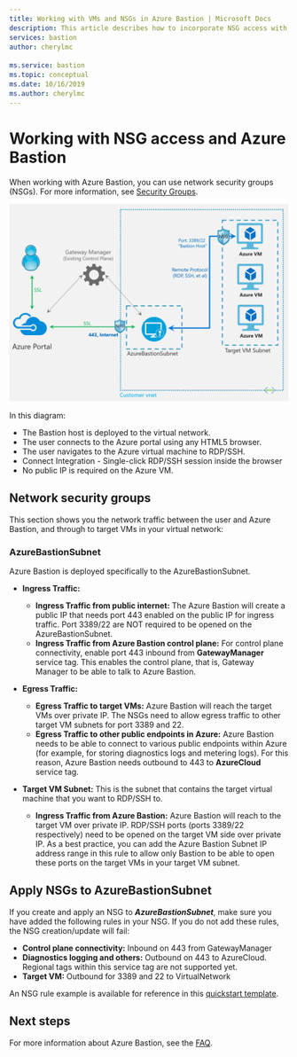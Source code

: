 ```yaml
---
title: Working with VMs and NSGs in Azure Bastion | Microsoft Docs
description: This article describes how to incorporate NSG access with Azure Bastion
services: bastion
author: cherylmc

ms.service: bastion
ms.topic: conceptual
ms.date: 10/16/2019
ms.author: cherylmc
---
```

# Working with NSG access and Azure Bastion

When working with Azure Bastion, you can use network security groups (NSGs). For more information, see [Security Groups](../virtual-network/security-overview.md). 

![Architecture](./media/bastion-nsg/nsg-architecture.png)

In this diagram:

* The Bastion host is deployed to the virtual network.
* The user connects to the Azure portal using any HTML5 browser.
* The user navigates to the Azure virtual machine to RDP/SSH.
* Connect Integration - Single-click RDP/SSH session inside the browser
* No public IP is required on the Azure VM.

## <a name="nsg"></a>Network security groups

This section shows you the network traffic between the user and Azure Bastion, and through to target VMs in your virtual network:

### AzureBastionSubnet

Azure Bastion is deployed specifically to the AzureBastionSubnet.

* **Ingress Traffic:**

   * **Ingress Traffic from public internet:** The Azure Bastion will create a public IP that needs port 443 enabled on the public IP for ingress traffic. Port 3389/22 are NOT required to be opened on the AzureBastionSubnet.
   * **Ingress Traffic from Azure Bastion control plane:** For control plane connectivity, enable port 443 inbound from **GatewayManager** service tag. This enables the control plane, that is, Gateway Manager to be able to talk to Azure Bastion.

* **Egress Traffic:**

   * **Egress Traffic to target VMs:** Azure Bastion will reach the target VMs over private IP. The NSGs need to allow egress traffic to other target VM subnets for port 3389 and 22.
   * **Egress Traffic to other public endpoints in Azure:** Azure Bastion needs to be able to connect to various public endpoints within Azure (for example, for storing diagnostics logs and metering logs). For this reason, Azure Bastion needs outbound to 443 to **AzureCloud** service tag.

* **Target VM Subnet:** This is the subnet that contains the target virtual machine that you want to RDP/SSH to.

   * **Ingress Traffic from Azure Bastion:** Azure Bastion will reach to the target VM over private IP. RDP/SSH ports (ports 3389/22 respectively) need to be opened on the target VM side over private IP. As a best practice, you can add the Azure Bastion Subnet IP address range in this rule to allow only Bastion to be able to open these ports on the target VMs in your target VM subnet.

## <a name="apply"></a>Apply NSGs to AzureBastionSubnet

If you create and apply an NSG to ***AzureBastionSubnet***, make sure you have added the following rules in your NSG. If you do not add these rules, the NSG creation/update will fail:

* **Control plane connectivity:** Inbound on 443 from GatewayManager
* **Diagnostics logging and others:** Outbound on 443 to AzureCloud. Regional tags within this service tag are not supported yet.
* **Target VM:** Outbound for 3389 and 22 to VirtualNetwork

An NSG rule example is available for reference in this [quickstart template](https://github.com/Azure/azure-quickstart-templates/tree/master/101-azure-bastion-nsg).

## Next steps

For more information about Azure Bastion, see the [FAQ](bastion-faq.md).
